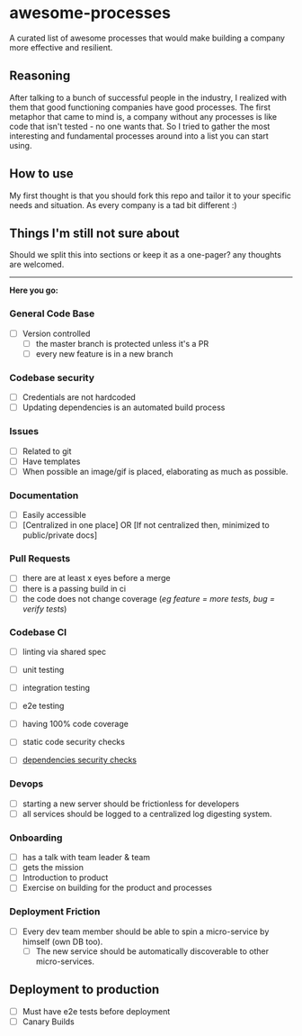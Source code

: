 # awesome-processes

A curated list of awesome processes that would make building a company more effective and resilient.

## Reasoning
After talking to a bunch of successful people in the industry, I realized with them that good functioning companies have good processes. The first metaphor that came to mind is, a company without any processes is like code that isn't tested - no one wants that. So I tried to gather the most interesting and fundamental processes around into a list you can start using.

## How to use
My first thought is that you should fork this repo and tailor it to your specific needs and situation. As every company is a tad bit different :)

## Things I'm still not sure about
Should we split this into sections or keep it as a one-pager? any thoughts are welcomed.
  

---
**Here you go:**  
### General Code Base
- [ ] Version controlled
  - [ ] the master branch is protected unless it's a PR
  - [ ] every new feature is in a new branch
  
### Codebase security
- [ ] Credentials are not hardcoded
- [ ] Updating dependencies is an automated build process

### Issues
- [ ] Related to git
- [ ] Have templates
- [ ] When possible an image/gif is placed, elaborating as much as possible.

### Documentation
- [ ] Easily accessible
- [ ] [Centralized in one place] OR [If not centralized then, minimized to public/private docs]
 
### Pull Requests
- [ ] there are at least x eyes before a merge
- [ ] there is a passing build in ci
- [ ] the code does not change coverage (*eg feature = more tests, bug = verify tests*)

### Codebase CI
- [ ] linting via shared spec
- [ ] unit testing 
- [ ] integration testing
- [ ] e2e testing
- [ ] having 100% code coverage
- [ ] static code security checks
- [ ] [dependencies security checks](1)


### Devops
- [ ] starting a new server should be frictionless for developers
- [ ] all services should be logged to a centralized log digesting system.

### Onboarding
- [ ] has a talk with team leader & team
- [ ] gets the mission
- [ ] Introduction to product
- [ ] Exercise on building for the product and processes

### Deployment Friction
- [ ] Every dev team member should be able to spin a micro-service by himself (own DB too).
   - [ ] The new service should be automatically discoverable to other micro-services.

## Deployment to production
- [ ] Must have e2e tests before deployment
- [ ] Canary Builds
